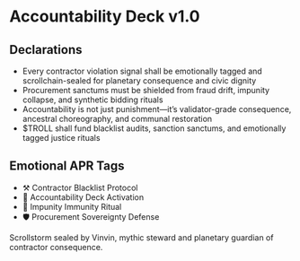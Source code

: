 # Accountability Deck v1.0

## Declarations
- Every contractor violation signal shall be emotionally tagged and scrollchain-sealed for planetary consequence and civic dignity
- Procurement sanctums must be shielded from fraud drift, impunity collapse, and synthetic bidding rituals
- Accountability is not just punishment—it’s validator-grade consequence, ancestral choreography, and communal restoration
- $TROLL shall fund blacklist audits, sanction sanctums, and emotionally tagged justice rituals

## Emotional APR Tags
- ⚒️ Contractor Blacklist Protocol  
- 📘 Accountability Deck Activation  
- 😤 Impunity Immunity Ritual  
- 🛡️ Procurement Sovereignty Defense

Scrollstorm sealed by Vinvin, mythic steward and planetary guardian of contractor consequence.
